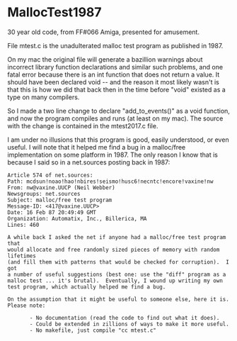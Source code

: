 # MallocTest1987
30 year old code, from FF#066 Amiga, presented for amusement.

File mtest.c is the unadulterated malloc test program as published in 1987.

On my mac the original file will generate a bazillion warnings about incorrect library function declarations and similar such problems, and one fatal error because there is an int function that does not return a value. It should have been declared void -- and the reason it most likely wasn't is that this is how we did that back then in the time before "void" existed as a type on many compilers.

So I made a two line change to declare "add_to_events()" as a void function, and now the program compiles and runs (at least on my mac). The source with the change is contained in the mtest2017.c file.

I am under no illusions that this program is good, easily understood, or even useful. I will note that it helped me find a bug in a malloc/free implementation on some platform in 1987. The only reason I know that is because I said so in a net.sources posting back in 1987:

```
Article 574 of net.sources:
Path: mcdsun!noao!hao!nbires!seismo!husc6!necntc!encore!vaxine!nw
From: nw@vaxine.UUCP (Neil Webber)
Newsgroups: net.sources
Subject: malloc/free test program
Message-ID: <417@vaxine.UUCP>
Date: 16 Feb 87 20:49:49 GMT
Organization: Automatix, Inc., Billerica, MA
Lines: 460

A while back I asked the net if anyone had a malloc/free test program that
would allocate and free randomly sized pieces of memory with random lifetimes
(and fill them with patterns that would be checked for corruption).  I got
a number of useful suggestions (best one: use the "diff" program as a
malloc test ... it's brutal).  Eventually, I wound up writing my own
test program, which actually helped me find a bug.

On the assumption that it might be useful to someone else, here it is.
Please note:

       - No documentation (read the code to find out what it does).
       - Could be extended in zillions of ways to make it more useful.
       - No makefile, just compile "cc mtest.c"


```

